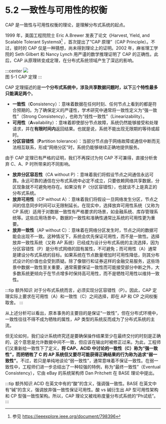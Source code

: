 # 5.2 一致性与可用性的权衡 

CAP 是一致性与可用性权衡的理论，是理解分布式系统的起点。

1999 年，美国工程院院士 Eric A.Brewer 发表了论文《Harvest, Yield, and Scalable Tolerant Systems》[^1] ，首次提出了“CAP 原理”（CAP Principle）。不过，彼时的 CAP 仅是一种猜想，尚未得到理论上的证明。2002 年，麻省理工学院的 Seth Gilbert 和 Nancy Lynch 用严谨的数学推理证明了 CAP 的正确性。此后，CAP 从原理转变成定理，在分布式系统领域产生了深远的影响。

:::center
  ![](../assets/cap-theorem.png) <br/>
  图 5-1 CAP 定理
:::

CAP 定理描述的是**一个分布式系统中，涉及共享数据问题时，以下三个特性最多只能满足两个**。

- **一致性**（**C**onsistency）：意味着数据在任何时刻、任何节点上看到的都是符合预期的。为了确保定义的严谨性，学术研究中通常将一致性定义为“强一致性”（Strong Consistency），也称为“线性一致性”（Linearizability）。
- **可用性**（**A**vailability）：意味着即使部分节点故障，系统仍然能够接受和处理请求，并在**有限时间内**返回结果。也就是说，系统不能出现无限期的等待或超时。
- **分区容错性**（**P**artition tolerance）：当部分节点由于网络故障或通信中断而无法相互联系，形成“网络分区”时，系统仍能够继续正确地提供服务。

由于 CAP 定理已有严格的证明，我们不再探讨为何 CAP 不可兼得，直接分析舍弃 C、A、P 时所带来的不同影响。

- **放弃分区容忍性**（CA without P）：意味着我们将假设节点之间通信永远可靠。永远可靠的通信在分布式系统中必定不成立，只要依赖网络共享数据，分区现象就不可避免地存在。如果没有 P（分区容错性），也就谈不上是真正的分布式系统。
- **放弃可用性**（CP without A）：意味着我们将假设一旦网络发生分区，节点之间的信息同步时间可以无限制延长。在现实中，选择放弃可用性系统（又称为 CP 系统）适用于对数据一致性有严格要求的场景，如金融系统、库存管理系统等。这些应用场景中，数据的一致性和准确性通常比系统的可用性更为重要。
- **放弃一致性**（AP without C）：意味着在网络分区发生时，节点之间的数据可能会出现不一致。这种情况下，系统会优先保证可用性，而不是一致性。选择放弃一致性系统（又称 AP 系统）已经成为设计分布式系统的主流选择，因为分区容错性（P）是分布式网络的固有属性，不可避免；而可用性（A）通常是建设分布式系统的目标。如果系统在节点数量增加时可用性降低，则其分布式设计的价值也会受到质疑。除了像银行和证券这样的金融交易服务，这些场景中数据一致性至关重要，通常需要保证一致性而可能接受部分中断之外，大多数系统更倾向于在节点增多时保持高可用性，而不是牺牲可用性以维持一致性。

:::tip 额外知识
对于分布式系统而言，必须实现分区容错性（P）。因此，CAP 定理实际上要求在可用性（A）和一致性（C）之间选择，即在 AP 和 CP 之间权衡取舍。
:::

从上述分析可以看出，原本事务的主要目的是保证“一致性”，但在分布式环境中，一致性往往不得不成为牺牲的属性，AP 类型的系统反而成为了分布式系统的主流。

但无论如何，我们设计系统终究还是要确保操作结果至少在最终交付的时刻是正确的，这个意思是允许数据中间不一致，但应该在输出时被修正过来。为此，工程师们又重新给一致性下了定义，**将 CAP、ACID 中讨论的一致性（C）称为“强一致性”，而把牺牲了 C 的 AP 系统但又要尽可能获得正确结果的行为称为追求“弱一致性”**。不过，若只是单纯地谈论“弱一致性”，通常意味着不保证一致性。在弱一致性中，工程师们进一步总结出了一种较强的特例，称为“最终一致性”（Eventual Consistency），它由 eBay 的系统架构师 Dan Pritchett 在 BASE 理论中提出。

:::tip 额外知识
ACID 在英文中有的“酸”的含义，强调强一致性。BASE 在英文中有“碱”的含义，强调放弃强一致性保证可用性。酸 vs 碱衍生出 AP 型可用性架构和 CP 型强一致性架构。所以，CAP 理论又被戏称度量分布式系统的“Ph试纸”。
:::


[^1]: 参见 https://ieeexplore.ieee.org/document/798396
[^2]: 参见 https://dl.acm.org/doi/10.1145/343477.343502
[^3]: 参见 https://dl.acm.org/doi/abs/10.1145/564585.564601

